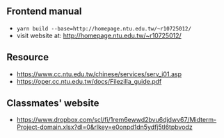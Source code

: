 ## Frontend manual
- `yarn build --base=http://homepage.ntu.edu.tw/~r10725012/`
- visit website at: http://homepage.ntu.edu.tw/~r10725012/

## Resource
- https://www.cc.ntu.edu.tw/chinese/services/serv_i01.asp
- https://oper.cc.ntu.edu.tw/docs/Filezilla_guide.pdf

## Classmates' website
- https://www.dropbox.com/scl/fi/1rem6ewwd2bvu6djdwv67/Midterm-Project-domain.xlsx?dl=0&rlkey=e0onpd1dn5ydfj5tl6tpbvodz